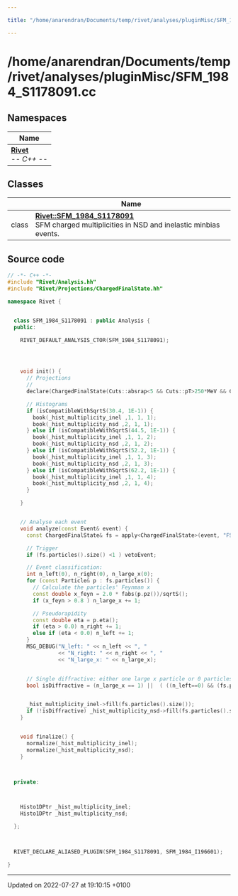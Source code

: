 ```yaml
---

title: "/home/anarendran/Documents/temp/rivet/analyses/pluginMisc/SFM_1984_S1178091.cc"

---
```


# /home/anarendran/Documents/temp/rivet/analyses/pluginMisc/SFM_1984_S1178091.cc



## Namespaces

| Name           |
| -------------- |
| **[Rivet](http://example.org/namespaces/namespacerivet/)** <br>-*- C++ -*-  |

## Classes

|                | Name           |
| -------------- | -------------- |
| class | **[Rivet::SFM_1984_S1178091](http://example.org/classes/classrivet_1_1sfm__1984__s1178091/)** <br>SFM charged multiplicities in NSD and inelastic minbias events.  |




## Source code

```cpp
// -*- C++ -*-
#include "Rivet/Analysis.hh"
#include "Rivet/Projections/ChargedFinalState.hh"

namespace Rivet {


  class SFM_1984_S1178091 : public Analysis {
  public:

    RIVET_DEFAULT_ANALYSIS_CTOR(SFM_1984_S1178091);




    void init() {
      // Projections
      //
      declare(ChargedFinalState(Cuts::absrap<5 && Cuts::pT>250*MeV && Cuts::pT<3*GeV), "FS");

      // Histograms
      if (isCompatibleWithSqrtS(30.4, 1E-1)) {
        book(_hist_multiplicity_inel ,1, 1, 1);
        book(_hist_multiplicity_nsd ,2, 1, 1);
      } else if (isCompatibleWithSqrtS(44.5, 1E-1)) {
        book(_hist_multiplicity_inel ,1, 1, 2);
        book(_hist_multiplicity_nsd ,2, 1, 2);
      } else if (isCompatibleWithSqrtS(52.2, 1E-1)) {
        book(_hist_multiplicity_inel ,1, 1, 3);
        book(_hist_multiplicity_nsd ,2, 1, 3);
      } else if (isCompatibleWithSqrtS(62.2, 1E-1)) {
        book(_hist_multiplicity_inel ,1, 1, 4);
        book(_hist_multiplicity_nsd ,2, 1, 4);
      }

    }


    // Analyse each event
    void analyze(const Event& event) {
      const ChargedFinalState& fs = apply<ChargedFinalState>(event, "FS");

      // Trigger
      if (fs.particles().size() <1 ) vetoEvent;

      // Event classification:
      int n_left(0), n_right(0), n_large_x(0);
      for (const Particle& p : fs.particles()) {
        // Calculate the particles' Feynman x
        const double x_feyn = 2.0 * fabs(p.pz())/sqrtS();
        if (x_feyn > 0.8 ) n_large_x += 1;

        // Pseudorapidity
        const double eta = p.eta();
        if (eta > 0.0) n_right += 1;
        else if (eta < 0.0) n_left += 1;
      }
      MSG_DEBUG("N_left: " << n_left << ", "
                << "N_right: " << n_right << ", "
                << "N_large_x: " << n_large_x);


      // Single diffractive: either one large x particle or 0 particles in the one hemisphere but more than 7 in the other hemisphere
      bool isDiffractive = (n_large_x == 1) ||  ( ((n_left==0) && (fs.particles().size() < 7)) || ((n_right==0) && (fs.particles().size() < 7)) );


      _hist_multiplicity_inel->fill(fs.particles().size());
      if (!isDiffractive) _hist_multiplicity_nsd->fill(fs.particles().size());
    }


    void finalize() {
      normalize(_hist_multiplicity_inel);
      normalize(_hist_multiplicity_nsd);
    }



  private:



    Histo1DPtr _hist_multiplicity_inel;
    Histo1DPtr _hist_multiplicity_nsd;

  };



  RIVET_DECLARE_ALIASED_PLUGIN(SFM_1984_S1178091, SFM_1984_I196601);

}
```


-------------------------------

Updated on 2022-07-27 at 19:10:15 +0100
